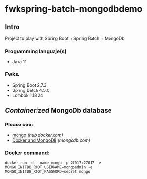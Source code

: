 # fwkspring-batch-mongodbdemo

## Intro
Project to play with Spring Boot + Spring Batch + MongoDb

### Programming languaje(s)
* Java 11

### Fwks.
* Spring Boot 2.7.3
* Spring Batch 4.3.6
* Lombok 1.18.24

## _Containerized_ MongoDb database

### Please see:

* [mongo](https://hub.docker.com/_/mongo) _(hub.docker.com)_
* [Docker and MongoDB](https://www.mongodb.com/compatibility/docker) _(mongodb.com)_

### Docker command:

```
docker run -d --name mongo -p 27017:27017 -e MONGO_INITDB_ROOT_USERNAME=mongoadmin -e MONGO_INITDB_ROOT_PASSWORD=secret mongo
```
